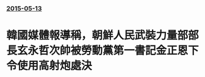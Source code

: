 ### [2015-05-13](/news/2015/05/13/index.md)

##### 
# 韓國媒體報導稱，朝鮮人民武裝力量部部長玄永哲次帥被勞動黨第一書記金正恩下令使用高射炮處決



